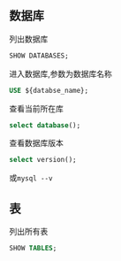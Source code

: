 ## 数据库

列出数据库

```sql
SHOW DATABASES;
```

进入数据库,参数为数据库名称

```sql
USE ${databse_name};
```

查看当前所在库

```sql
select database();
```

查看数据库版本

```sql
select version();
```

或`mysql --v`

## 表

列出所有表

```sql
SHOW TABLES;
```



